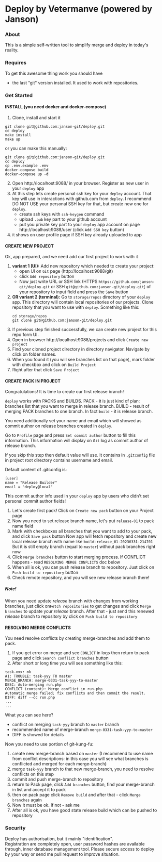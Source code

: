 # Deploy by Vetermanve (powered by Janson)

### About
This is a simple self-written tool to simplify merge and deploy in today's reality.

### Requires
To get this awesome thing work you should have
- the last "git" version installed. It used to work with repositories.

### Get Started

#### INSTALL (you need docker and docker-compose)

1. Clone, install and start it
```shell
git clone git@github.com:janson-git/deploy.git
cd deploy
make install
make up
```

or you can make this manually:
```shell
git clone git@github.com:janson-git/deploy.git
cd deploy
cp .env.example .env
docker-compose build
docker-compose up -d
```

2. Open http://localhost:9088/ in your browser. Register as new user in your  `deploy` app
3. At this step lets create personal ssh key for your `deploy` account. That key will use in interactions with github.com from `deploy`.
   I recommend DO NOT USE your personal SSH key for that, but create new one for `deploy`.
   - create ssh keys with `ssh-keygen` command
   - upload `.pub` key part to your github account
   - put you private key part to your `deploy` app account on page  http://localhost:9088/user (click `Add SSH key` button)
4. it shows on user profile page if SSH key already uploaded to app


#### CREATE NEW PROJECT

Ok, app prepared, and we need add our first project to work with it
1. **variant 1 (UI):** Add new repository which needed to create your project: 
   - open UI on `Git` page (http://localhost:9088/git)
   - click `Add repository` button
   - Now just write URL or SSH link (HTTPS `https://github.com/janson-git/deploy.git` or SSH `git@github.com:janson-git/deploy.git`) of your repository to input field and press the `Save` button 
2. **OR variant 2 (terminal):** Go to `storage/repos` directory of your `deploy` app. This directory will contain local repositories of our projects. Clone repository that you want to use with `deploy`. Something like this:
   ```shell
   cd storage/repos
   git clone git@github.com:janson-git/deploy.git
   ```
3. If previous step finished successfully, we can create new project for this repo form UI.
4. Open in browser http://localhost:9088/projects and click `Create new project`
5. Find your cloned project directory in directory navigator. Navigate by click on folder names.
6. When you found it (you will see branches list on that page), mark folder with checkbox and click on `Build Project`
7. Right after that click `Save Project`


#### CREATE PACK IN PROJECT

Congratulations!
It is time to create our first release branch!


`deploy` works with PACKS and BUILDS.
PACK - it is just kind of plan: branches list that you want to merge in release branch.
BUILD - result of merging PACK branches to one branch. In fact `build` - it is release branch.


You need additionally set your name and email which will showed as commit author on release branches created in `deploy`.

Go to `Profile` page and press `Set commit author` button to fill this information. This information will display on `Git` log as commit author of release branch.

If you skip this step then default value will use. It contains in `.gitconfig` file in project root directory contains username and email.

Default content of .gitconfig is:
```shell
[user]
name = "Release Builder"
email = "deploy@local"
```

This commit author info used in your `deploy` app by users who didn't set personal commit author fields!


1. Let's create first pack! Click on `Create new pack` button on your Project page
2. Now you need to set release branch name, let's put `release-01` to pack name field
3. Mark with checkboxes all branches that you want to add to your pack, and click `Save pack` button
   Now app will fetch repository and create new local release branch with name like `build-release_01-20230331-214701`
   But it is still empty branch (equal to `master`) without pack branches right now
5. Click `Merge branches` button to start merging process. If CONFLICT happens - read `RESOLVING MERGE CONFLICTS` doc below
6. When all is ok, you can push release branch to repository. Just click on `Push build to repository` button
7. Check remote repository, and you will see new release branch there!

##### Note!

When you need update _release_ branch with changes from working branches, just click on`Fetch repositories` to get changes and click `Merge branches` to update your _release_ branch.
After that - just send this renewed _release_ branch to repository by click on `Push build to repository` 


#### RESOLVING MERGE CONFLICTS
You need resolve conflicts by creating merge-branches and add them to pack.

1. If you get error on merge and see `CONLICT` in logs then return to pack page and click `Search conflict branches` button
2. After short or long time you will see something like this:
```
task-xxx: ok
#1: TROUBLE: task-yyy TO master
MERGE_BRANCH: merge-0331-task-yyy-to-master
DESC: Auto-merging run.php
CONFLICT (content): Merge conflict in run.php
Automatic merge failed; fix conflicts and then commit the result.
DIFF: diff --cc run.php
...
...
```

What you can see here?

- conflict on merging `task-yyy` branch to `master` branch
- recommended name of merge-branch `merge-0331-task-yyy-to-master`
- DIFF is showed for details

Now you need to use portion of git-kung-fu:
1. create new merge-branch based on `master` (I recommend to use name from conflict descriptions: in this case you will see what branches is conflicted and merged for each merge-branch)
2. merge `task-yyy` branch to that new merge-branch, you need to resolve conflicts on this step
3. commit and push merge-branch to repository
4. return to Pack page, click `Add branches` button, find your merge-branch in list and accept it to pack
5. then on pack page click `Remove build` and after that - click `Merge branches` again
6. Now it must be ok. If not - ask me
7. After all is ok, you have good state release build which can be pushed to repository


### Security

Deploy has authorisation, but it mainly "identification".    
Registration are completely open, user password hashes are available through, inner database management tool.
Please secure access to deploy by your way or send me pull request to improve situation. 
